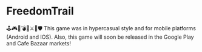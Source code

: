 # FreedomTrail
🕹🎮🥇💣🔫⚔🏹🛡 This game was in hypercasual style and for mobile platforms (Android and IOS). Also, this game will soon be released in the Google Play and Cafe Bazaar markets!
